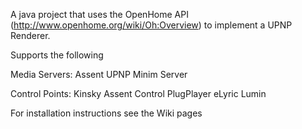 A java project that uses the OpenHome API (http://www.openhome.org/wiki/Oh:Overview) to implement a UPNP Renderer.

Supports the following

Media Servers:
Assent UPNP
Minim Server

Control Points:
Kinsky
Assent Control
PlugPlayer
eLyric
Lumin

For installation instructions see the Wiki pages